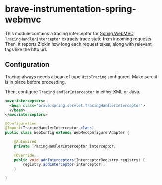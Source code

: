 # brave-instrumentation-spring-webmvc
This module contains a tracing interceptor for [Spring WebMVC](https://docs.spring.io/spring/docs/current/spring-framework-reference/html/mvc.html)
`TracingHandlerInterceptor` extracts trace state from incoming requests.
Then, it reports Zipkin how long each request takes, along with relevant
tags like the http url.

## Configuration

Tracing always needs a bean of type `HttpTracing` configured. Make sure
it is in place before proceeding.

Then, configure `TracingHandlerInterceptor` in either XML or Java.

```xml
<mvc:interceptors>
  <bean class="brave.spring.servlet.TracingHandlerInterceptor">
  </bean>
</mvc:interceptors>
```

```java
@Configuration
@Import(TracingHandlerInterceptor.class)
public class WebConfig extends WebMvcConfigurerAdapter {

    @Autowired
    private TracingHandlerInterceptor interceptor;

    @Override
    public void addInterceptors(InterceptorRegistry registry) {
        registry.addInterceptor(interceptor);
    }

}
```
